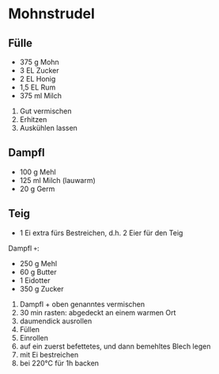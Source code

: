 # Mohnstrudel

## Fülle

* 375 g Mohn
* 3 EL Zucker
* 2 EL Honig
* 1,5 EL Rum
* 375 ml Milch

1) Gut vermischen
2) Erhitzen
3) Auskühlen lassen

## Dampfl

* 100 g Mehl
* 125 ml Milch (lauwarm)
* 20 g Germ

## Teig

* 1 Ei extra fürs Bestreichen, d.h. 2 Eier für den Teig

Dampfl `+`:

* 250 g Mehl
* 60 g Butter
* 1 Eidotter
* 350 g Zucker

1) Dampfl + oben genanntes vermischen
2) 30 min rasten: abgedeckt an einem warmen Ort
3) daumendick ausrollen
4) Füllen
5) Einrollen
6) auf ein zuerst befettetes, und dann bemehltes Blech legen
7) mit Ei bestreichen
8) bei 220°C für 1h backen

